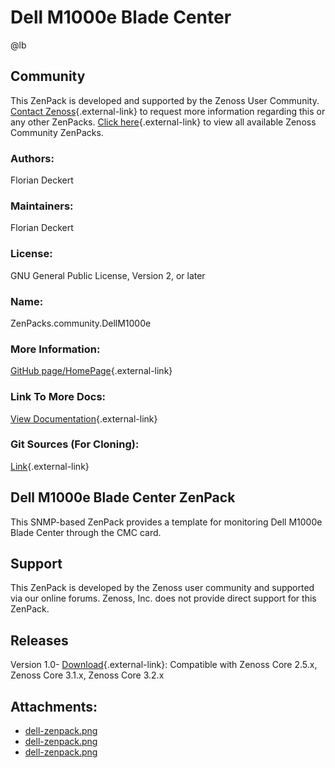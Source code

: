 # Dell M1000e Blade Center

@lb[](img/zenpack-dell-zenpack.png)

## Community

This ZenPack is developed and supported by the Zenoss User Community.
[Contact Zenoss](https://tryit.zenoss.com/zenpack-contact/){.external-link} to
request more information regarding this or any other ZenPacks. [Click here](https://zenoss.com/product/zenpacks?f%5B0%5D=im_field_zenpack_category:1021){.external-link} to
view all available Zenoss Community ZenPacks.

### Authors:

Florian Deckert

### Maintainers:

Florian Deckert

### License:

GNU General Public License, Version 2, or later

### Name:

ZenPacks.community.DellM1000e

### More Information:

[GitHub page/HomePage](http://community.zenoss.org/docs/DOC-3445){.external-link}

### Link To More Docs:

[View Documentation](http://community.zenoss.org/docs/DOC-3445){.external-link}

### Git Sources (For Cloning):

[Link](https://github.com/zenoss/ZenPacks.community.DellM1000e.git){.external-link}

## Dell M1000e Blade Center ZenPack

This SNMP-based ZenPack provides a template for monitoring Dell M1000e
Blade Center through the CMC card.

## Support

This ZenPack is developed by the Zenoss user community and supported via
our online forums. Zenoss, Inc. does not provide direct support for this
ZenPack.

## Releases

Version 1.0- [Download](https://storage.googleapis.com/zenpacks/ZenPacks.community.DellM1000e/1.0/ZenPacks.community.DellM1000e-1.0.egg){.external-link}:   Compatible with Zenoss Core 2.5.x, Zenoss Core 3.1.x, Zenoss Core
    3.2.x

## Attachments:

-   [dell-zenpack.png](img/zenpack-dell-zenpack.png)
-   [dell-zenpack.png](img/zenpack-dell-zenpack.png)
-   [dell-zenpack.png](img/zenpack-dell-zenpack.png)

